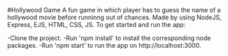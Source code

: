 #Hollywood Game
A fun game in which player has to guess the name of a hollywood movie before runninng out of chances.
Made by using  NodeJS, Express, EJS, HTML, CSS, JS.
To get started and run the app:

-Clone the project.
-Run 'npm install' to install the corresponding node packages.
-Run 'npm start' to run the app on http://localhost:3000.
